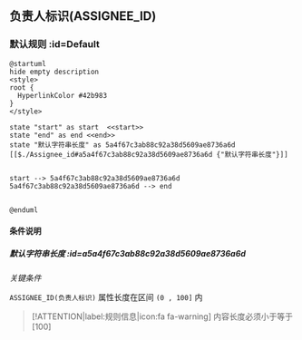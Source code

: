 ## 负责人标识(ASSIGNEE_ID) <!-- {docsify-ignore-all} -->

   

### 默认规则 :id=Default

```plantuml
@startuml
hide empty description
<style>
root {
  HyperlinkColor #42b983
}
</style>

state "start" as start  <<start>>
state "end" as end <<end>>
state "默认字符串长度" as 5a4f67c3ab88c92a38d5609ae8736a6d [[$./Assignee_id#a5a4f67c3ab88c92a38d5609ae8736a6d {"默认字符串长度"}]]


start --> 5a4f67c3ab88c92a38d5609ae8736a6d 
5a4f67c3ab88c92a38d5609ae8736a6d --> end 


@enduml
```

#### 条件说明

##### 默认字符串长度 :id=a5a4f67c3ab88c92a38d5609ae8736a6d


*关键条件*


`ASSIGNEE_ID(负责人标识)` 属性长度在区间 `(0 , 100]` 内

> [!ATTENTION|label:规则信息|icon:fa fa-warning]
> 内容长度必须小于等于[100]







